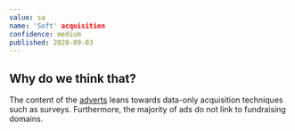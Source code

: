 ```yaml
---
value: sa
name: 'Soft' acquisition
confidence: medium
published: 2020-09-03
---
```


## Why do we think that?

The content of the [adverts](/campaigns/trump/ad_codes/18/hosts) leans towards data-only acquisition techniques such as surveys. 
Furthermore, the majority of ads do not link to fundraising domains.
